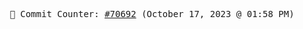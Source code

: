 <p align="center">
    <samp>
        📮 Commit Counter: <a href="https://github.com/Javascript-void0/Javascript-void0/commits/main">#70692</a> (October 17, 2023 @ 01:58 PM)
    </samp>
</p>